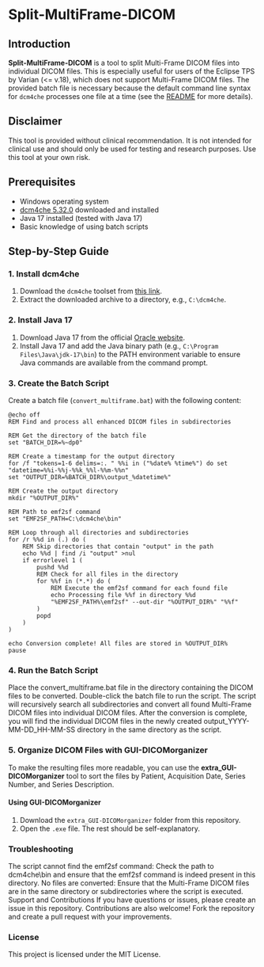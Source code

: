 # Split-MultiFrame-DICOM

## Introduction
**Split-MultiFrame-DICOM** is a tool to split Multi-Frame DICOM files into individual DICOM files. This is especially useful for users of the Eclipse TPS by Varian (<= v.18), which does not support Multi-Frame DICOM files. The provided batch file is necessary because the default command line syntax for `dcm4che` processes one file at a time (see the [README](https://github.com/dcm4che/dcm4che/blob/master/dcm4che-tool/dcm4che-tool-emf2sf/README.md) for more details).

## Disclaimer
This tool is provided without clinical recommendation. It is not intended for clinical use and should only be used for testing and research purposes. Use this tool at your own risk.

## Prerequisites
- Windows operating system
- [dcm4che 5.32.0](https://sourceforge.net/projects/dcm4che/files/dcm4che3/5.32.0/) downloaded and installed
- Java 17 installed (tested with Java 17)
- Basic knowledge of using batch scripts

## Step-by-Step Guide

### 1. Install dcm4che
1. Download the `dcm4che` toolset from [this link](https://sourceforge.net/projects/dcm4che/files/dcm4che3/5.32.0/).
2. Extract the downloaded archive to a directory, e.g., `C:\dcm4che`.

### 2. Install Java 17
1. Download Java 17 from the official [Oracle website](https://www.oracle.com/java/technologies/javase/jdk17-archive-downloads.html).
2. Install Java 17 and add the Java binary path (e.g., `C:\Program Files\Java\jdk-17\bin`) to the PATH environment variable to ensure Java commands are available from the command prompt.

### 3. Create the Batch Script
Create a batch file (`convert_multiframe.bat`) with the following content:

```batch
@echo off
REM Find and process all enhanced DICOM files in subdirectories

REM Get the directory of the batch file
set "BATCH_DIR=%~dp0"

REM Create a timestamp for the output directory
for /f "tokens=1-6 delims=:. " %%i in ("%date% %time%") do set "datetime=%%i-%%j-%%k_%%l-%%m-%%n"
set "OUTPUT_DIR=%BATCH_DIR%\output_%datetime%"

REM Create the output directory
mkdir "%OUTPUT_DIR%"

REM Path to emf2sf command
set "EMF2SF_PATH=C:\dcm4che\bin"

REM Loop through all directories and subdirectories
for /r %%d in (.) do (
    REM Skip directories that contain "output" in the path
    echo %%d | find /i "output" >nul
    if errorlevel 1 (
        pushd %%d
        REM Check for all files in the directory
        for %%f in (*.*) do (
            REM Execute the emf2sf command for each found file
            echo Processing file %%f in directory %%d
            "%EMF2SF_PATH%\emf2sf" --out-dir "%OUTPUT_DIR%" "%%f"
        )
        popd
    )
)

echo Conversion complete! All files are stored in %OUTPUT_DIR%
pause
```
### 4. Run the Batch Script
Place the convert_multiframe.bat file in the directory containing the DICOM files to be converted.
Double-click the batch file to run the script. The script will recursively search all subdirectories and convert all found Multi-Frame DICOM files into individual DICOM files.
After the conversion is complete, you will find the individual DICOM files in the newly created output_YYYY-MM-DD_HH-MM-SS directory in the same directory as the script.

### 5. Organize DICOM Files with GUI-DICOMorganizer
To make the resulting files more readable, you can use the **extra_GUI-DICOMorganizer** tool to sort the files by Patient, Acquisition Date, Series Number, and Series Description.

#### Using GUI-DICOMorganizer
1. Download the `extra_GUI-DICOMorganizer` folder from this repository.
2. Open the `.exe` file. The rest should be self-explanatory.
### Troubleshooting
The script cannot find the emf2sf command: Check the path to dcm4che\bin and ensure that the emf2sf command is indeed present in this directory.
No files are converted: Ensure that the Multi-Frame DICOM files are in the same directory or subdirectories where the script is executed.
Support and Contributions
If you have questions or issues, please create an issue in this repository. Contributions are also welcome! Fork the repository and create a pull request with your improvements.

### License
This project is licensed under the MIT License.
